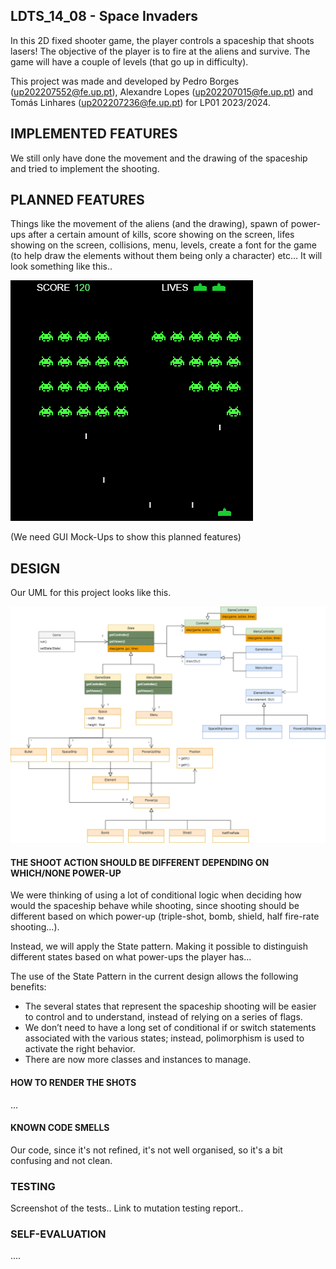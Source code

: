 ## LDTS_14_08 - Space Invaders

In this 2D fixed shooter game, the player controls a spaceship that shoots lasers!
The objective of the player is to fire at the aliens and survive. The game will have a couple of levels (that go up in difficulty).

This project was made and developed by Pedro Borges (up202207552@fe.up.pt), Alexandre Lopes (up202207015@fe.up.pt) and Tomás Linhares (up202207236@fe.up.pt) for LP01 2023/2024.

## IMPLEMENTED FEATURES 

We still only have done the movement and the drawing of the spaceship and tried to implement the shooting.

## PLANNED FEATURES 

Things like the movement of the aliens (and the drawing), spawn of power-ups after a certain amount of kills, score showing on the screen, lifes showing on the screen, collisions, menu,
levels, create a font for the game (to help draw the elements without them being only a character) etc... 
It will look something like this..

![image_of_space_invaders](docs%2Fimage.png)

(We need GUI Mock-Ups to show this planned features)

## DESIGN

Our UML for this project looks like this.

![initial-uml.png](docs%2Finitial-space.png)

#### THE SHOOT ACTION SHOULD BE DIFFERENT DEPENDING ON WHICH/NONE POWER-UP

We were thinking of using a lot of conditional logic when deciding how would the spaceship behave while shooting, since shooting should be different based on which power-up (triple-shot, bomb, shield, half fire-rate shooting...). 

Instead, we will apply the State pattern. Making it possible to distinguish different states based on what power-ups the player has...

The use of the State Pattern in the current design allows the following benefits:

- The several states that represent the spaceship shooting will be easier to control and to understand, instead of relying on a series of flags.
- We don’t need to have a long set of conditional if or switch statements associated with the various states; instead, polimorphism is used to activate the right behavior.
- There are now more classes and instances to manage.


#### HOW TO RENDER THE SHOTS

...

#### KNOWN CODE SMELLS 

Our code, since it's not refined, it's not well organised, so it's a bit confusing and not clean. 

### TESTING

Screenshot of the tests..
Link to mutation testing report..

### SELF-EVALUATION

....
